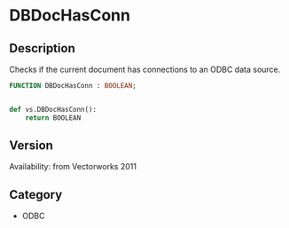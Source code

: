 # DBDocHasConn

## Description
Checks if the current document has connections to an ODBC data source.

```pascal
FUNCTION DBDocHasConn : BOOLEAN;
```

```python

def vs.DBDocHasConn():
    return BOOLEAN
```

## Version
Availability: from Vectorworks 2011
## Category
* ODBC

